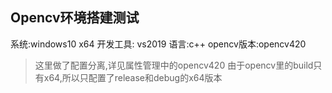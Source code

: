 ## Opencv环境搭建测试 
系统:windows10 x64
开发工具: vs2019
语言:c++
opencv版本:opencv420

> 这里做了配置分离,详见属性管理中的opencv420
> 由于opencv里的build只有x64,所以只配置了release和debug的x64版本